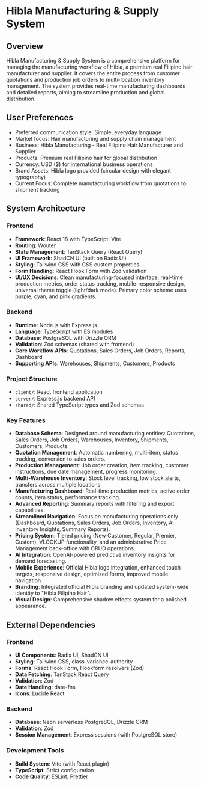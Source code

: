 # Hibla Manufacturing & Supply System

## Overview
Hibla Manufacturing & Supply System is a comprehensive platform for managing the manufacturing workflow of Hibla, a premium real Filipino hair manufacturer and supplier. It covers the entire process from customer quotations and production job orders to multi-location inventory management. The system provides real-time manufacturing dashboards and detailed reports, aiming to streamline production and global distribution.

## User Preferences
- Preferred communication style: Simple, everyday language
- Market focus: Hair manufacturing and supply chain management
- Business: Hibla Manufacturing - Real Filipino Hair Manufacturer and Supplier
- Products: Premium real Filipino hair for global distribution
- Currency: USD ($) for international business operations
- Brand Assets: Hibla logo provided (circular design with elegant typography)
- Current Focus: Complete manufacturing workflow from quotations to shipment tracking

## System Architecture

### Frontend
- **Framework**: React 18 with TypeScript, Vite
- **Routing**: Wouter
- **State Management**: TanStack Query (React Query)
- **UI Framework**: ShadCN UI (built on Radix UI)
- **Styling**: Tailwind CSS with CSS custom properties
- **Form Handling**: React Hook Form with Zod validation
- **UI/UX Decisions**: Clean manufacturing-focused interface, real-time production metrics, order status tracking, mobile-responsive design, universal theme toggle (light/dark mode). Primary color scheme uses purple, cyan, and pink gradients.

### Backend
- **Runtime**: Node.js with Express.js
- **Language**: TypeScript with ES modules
- **Database**: PostgreSQL with Drizzle ORM
- **Validation**: Zod schemas (shared with frontend)
- **Core Workflow APIs**: Quotations, Sales Orders, Job Orders, Reports, Dashboard
- **Supporting APIs**: Warehouses, Shipments, Customers, Products

### Project Structure
- `client/`: React frontend application
- `server/`: Express.js backend API
- `shared/`: Shared TypeScript types and Zod schemas

### Key Features
- **Database Schema**: Designed around manufacturing entities: Quotations, Sales Orders, Job Orders, Warehouses, Inventory, Shipments, Customers, Products.
- **Quotation Management**: Automatic numbering, multi-item, status tracking, conversion to sales orders.
- **Production Management**: Job order creation, item tracking, customer instructions, due date management, progress monitoring.
- **Multi-Warehouse Inventory**: Stock level tracking, low stock alerts, transfers across multiple locations.
- **Manufacturing Dashboard**: Real-time production metrics, active order counts, item status, performance tracking.
- **Advanced Reporting**: Summary reports with filtering and export capabilities.
- **Streamlined Navigation**: Focus on manufacturing operations only (Dashboard, Quotations, Sales Orders, Job Orders, Inventory, AI Inventory Insights, Summary Reports).
- **Pricing System**: Tiered pricing (New Customer, Regular, Premier, Custom), VLOOKUP functionality, and an administrative Price Management back-office with CRUD operations.
- **AI Integration**: OpenAI-powered predictive inventory insights for demand forecasting.
- **Mobile Experience**: Official Hibla logo integration, enhanced touch targets, responsive design, optimized forms, improved mobile navigation.
- **Branding**: Integrated official Hibla branding and updated system-wide identity to "Hibla Filipino Hair".
- **Visual Design**: Comprehensive shadow effects system for a polished appearance.

## External Dependencies

### Frontend
- **UI Components**: Radix UI, ShadCN UI
- **Styling**: Tailwind CSS, class-variance-authority
- **Forms**: React Hook Form, Hookform resolvers (Zod)
- **Data Fetching**: TanStack React Query
- **Validation**: Zod
- **Date Handling**: date-fns
- **Icons**: Lucide React

### Backend
- **Database**: Neon serverless PostgreSQL, Drizzle ORM
- **Validation**: Zod
- **Session Management**: Express sessions (with PostgreSQL store)

### Development Tools
- **Build System**: Vite (with React plugin)
- **TypeScript**: Strict configuration
- **Code Quality**: ESLint, Prettier